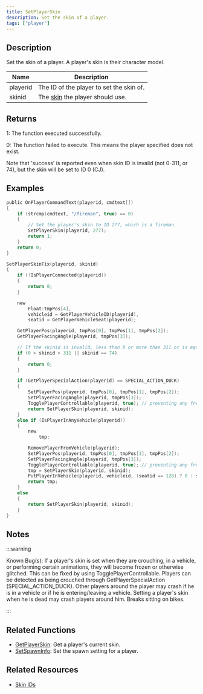 ```yaml
---
title: SetPlayerSkin
description: Set the skin of a player.
tags: ["player"]
---
```


## Description

Set the skin of a player. A player's skin is their character model.

| Name     | Description                                              |
| -------- | -------------------------------------------------------- |
| playerid | The ID of the player to set the skin of.                 |
| skinid   | The [skin](../resources/skins) the player should use. |

## Returns

1: The function executed successfully.

0: The function failed to execute. This means the player specified does not exist.

Note that 'success' is reported even when skin ID is invalid (not 0-311, or 74), but the skin will be set to ID 0 (CJ).

## Examples

```c
public OnPlayerCommandText(playerid, cmdtext[])
{
    if (strcmp(cmdtext, "/fireman", true) == 0)
    {
        // Set the player's skin to ID 277, which is a fireman.
        SetPlayerSkin(playerid, 277);
        return 1;
    }
    return 0;
}

SetPlayerSkinFix(playerid, skinid)
{
    if (!IsPlayerConnected(playerid))
    {
        return 0;
    }

    new
        Float:tmpPos[4],
        vehicleid = GetPlayerVehicleID(playerid),
        seatid = GetPlayerVehicleSeat(playerid);

    GetPlayerPos(playerid, tmpPos[0], tmpPos[1], tmpPos[2]);
    GetPlayerFacingAngle(playerid, tmpPos[3]);

    // If the skinid is invalid, less than 0 or more than 311 or is equal to 74 (invalid skin), then do nothing
    if (0 > skinid > 311 || skinid == 74)
    {
        return 0;
    }

    if (GetPlayerSpecialAction(playerid) == SPECIAL_ACTION_DUCK)
    {
        SetPlayerPos(playerid, tmpPos[0], tmpPos[1], tmpPos[2]);
        SetPlayerFacingAngle(playerid, tmpPos[3]);
        TogglePlayerControllable(playerid, true); // preventing any freeze - optional
        return SetPlayerSkin(playerid, skinid);
    }
    else if (IsPlayerInAnyVehicle(playerid))
    {
        new
            tmp;

        RemovePlayerFromVehicle(playerid);
        SetPlayerPos(playerid, tmpPos[0], tmpPos[1], tmpPos[2]);
        SetPlayerFacingAngle(playerid, tmpPos[3]);
        TogglePlayerControllable(playerid, true); // preventing any freeze - important! because of doing animations of exiting vehicle
        tmp = SetPlayerSkin(playerid, skinid);
        PutPlayerInVehicle(playerid, vehicleid, (seatid == 128) ? 0 : seatid);
        return tmp;
    }
    else
    {
        return SetPlayerSkin(playerid, skinid);
    }
}
```

## Notes

:::warning

Known Bug(s): If a player's skin is set when they are crouching, in a vehicle, or performing certain animations, they will become frozen or otherwise glitched. This can be fixed by using TogglePlayerControllable. Players can be detected as being crouched through GetPlayerSpecialAction (SPECIAL_ACTION_DUCK). Other players around the player may crash if he is in a vehicle or if he is entering/leaving a vehicle. Setting a player's skin when he is dead may crash players around him. Breaks sitting on bikes.

:::

## Related Functions

- [GetPlayerSkin](GetPlayerSkin): Get a player's current skin.
- [SetSpawnInfo](SetSpawnInfo): Set the spawn setting for a player.

## Related Resources

- [Skin IDs](../resources/skins)
